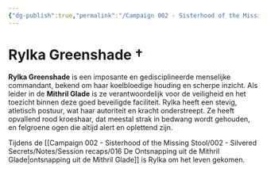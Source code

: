 ```yaml
---
{"dg-publish":true,"permalink":"/Campaign 002 - Sisterhood of the Missing Stool/002 - Silvered Secrets/People/NPC's/Rylka Greenshade/"}
---
```


# Rylka Greenshade †

**Rylka Greenshade** is een imposante en gedisciplineerde menselijke commandant, bekend om haar koelbloedige houding en scherpe inzicht. Als leider in de **Mithril Glade** is ze verantwoordelijk voor de veiligheid en het toezicht binnen deze goed beveiligde faciliteit. Rylka heeft een stevig, atletisch postuur, wat haar autoriteit en kracht onderstreept. Ze heeft opvallend rood kroeshaar, dat meestal strak in bedwang wordt gehouden, en felgroene ogen die altijd alert en oplettend zijn.

Tijdens de [[Campaign 002 - Sisterhood of the Missing Stool/002 - Silvered Secrets/Notes/Session recaps/016 De Ontsnapping uit de Mithril Glade\|ontsnapping uit de Mithril Glade]] is Rylka om het leven gekomen.